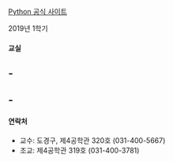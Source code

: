 [Python 공식 사이트](https://www.python.org/)

2019년 1학기

#### 교실

\-
--

\-
--

#### 연락처

-	교수: 도경구, 제4공학관 320호 (031-400-5667)
-	조교: 제4공학관 319호 (031-400-3781)
